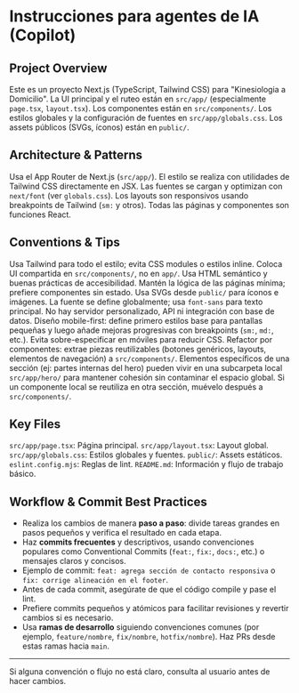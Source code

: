 # Instrucciones para agentes de IA (Copilot)

## Project Overview

Este es un proyecto Next.js (TypeScript, Tailwind CSS) para "Kinesiologia a Domicilio".
La UI principal y el ruteo están en `src/app/` (especialmente `page.tsx`, `layout.tsx`).
Los componentes están en `src/components/`.
Los estilos globales y la configuración de fuentes en `src/app/globals.css`.
Los assets públicos (SVGs, íconos) están en `public/`.

## Architecture & Patterns

Usa el App Router de Next.js (`src/app/`).
El estilo se realiza con utilidades de Tailwind CSS directamente en JSX.
Las fuentes se cargan y optimizan con `next/font` (ver `globals.css`).
Los layouts son responsivos usando breakpoints de Tailwind (`sm:` y otros).
Todas las páginas y componentes son funciones React.

## Conventions & Tips

Usa Tailwind para todo el estilo; evita CSS modules o estilos inline.
Coloca UI compartida en `src/components/`, no en `app/`.
Usa HTML semántico y buenas prácticas de accesibilidad.
Mantén la lógica de las páginas mínima; prefiere componentes sin estado.
Usa SVGs desde `public/` para íconos e imágenes.
La fuente se define globalmente; usa `font-sans` para texto principal.
No hay servidor personalizado, API ni integración con base de datos.
Diseño mobile-first: define primero estilos base para pantallas pequeñas y luego añade mejoras progresivas con breakpoints (`sm:`, `md:`, etc.). Evita sobre-especificar en móviles para reducir CSS.
Refactor por componentes: extrae piezas reutilizables (botones genéricos, layouts, elementos de navegación) a `src/components/`. Elementos específicos de una sección (ej: partes internas del hero) pueden vivir en una subcarpeta local `src/app/hero/` para mantener cohesión sin contaminar el espacio global. Si un componente local se reutiliza en otra sección, muévelo después a `src/components/`.

## Key Files

`src/app/page.tsx`: Página principal.
`src/app/layout.tsx`: Layout global.
`src/app/globals.css`: Estilos globales y fuentes.
`public/`: Assets estáticos.
`eslint.config.mjs`: Reglas de lint.
`README.md`: Información y flujo de trabajo básico.

## Workflow & Commit Best Practices

- Realiza los cambios de manera **paso a paso**: divide tareas grandes en pasos pequeños y verifica el resultado en cada etapa.
- Haz **commits frecuentes** y descriptivos, usando convenciones populares como Conventional Commits (`feat:`, `fix:`, `docs:`, etc.) o mensajes claros y concisos.
- Ejemplo de commit: `feat: agrega sección de contacto responsiva` o `fix: corrige alineación en el footer`.
- Antes de cada commit, asegúrate de que el código compile y pase el lint.
- Prefiere commits pequeños y atómicos para facilitar revisiones y revertir cambios si es necesario.
- Usa **ramas de desarrollo** siguiendo convenciones comunes (por ejemplo, `feature/nombre`, `fix/nombre`, `hotfix/nombre`). Haz PRs desde estas ramas hacia `main`.

---

Si alguna convención o flujo no está claro, consulta al usuario antes de hacer cambios.
